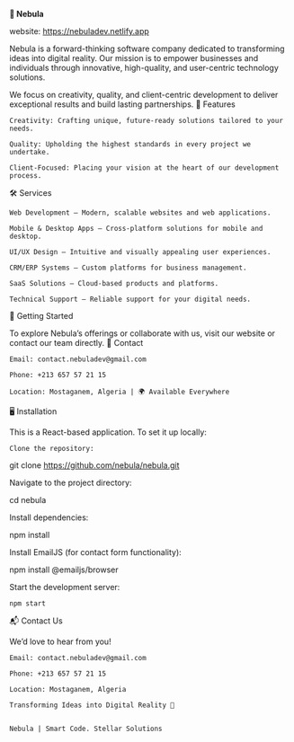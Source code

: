 
**🌌 Nebula**

website: https://nebuladev.netlify.app

Nebula is a forward-thinking software company dedicated to transforming ideas into digital reality. Our mission is to empower businesses and individuals through innovative, high-quality, and user-centric technology solutions.

We focus on creativity, quality, and client-centric development to deliver exceptional results and build lasting partnerships.
🚀 Features

    Creativity: Crafting unique, future-ready solutions tailored to your needs.

    Quality: Upholding the highest standards in every project we undertake.

    Client-Focused: Placing your vision at the heart of our development process.

🛠️ Services

    Web Development – Modern, scalable websites and web applications.

    Mobile & Desktop Apps – Cross-platform solutions for mobile and desktop.

    UI/UX Design – Intuitive and visually appealing user experiences.

    CRM/ERP Systems – Custom platforms for business management.

    SaaS Solutions – Cloud-based products and platforms.

    Technical Support – Reliable support for your digital needs.

🔧 Getting Started

To explore Nebula’s offerings or collaborate with us, visit our website or contact our team directly.
📩 Contact

    Email: contact.nebuladev@gmail.com

    Phone: +213 657 57 21 15

    Location: Mostaganem, Algeria | 🌍 Available Everywhere

🖥️ Installation

This is a React-based application. To set it up locally:

    Clone the repository:

git clone https://github.com/nebula/nebula.git

Navigate to the project directory:

cd nebula

Install dependencies:

npm install

Install EmailJS (for contact form functionality):

npm install @emailjs/browser

Start the development server:

    npm start
    
📬 Contact Us

We’d love to hear from you!

    Email: contact.nebuladev@gmail.com

    Phone: +213 657 57 21 15

    Location: Mostaganem, Algeria
    
    Transforming Ideas into Digital Reality 🌠

   
    Nebula | Smart Code. Stellar Solutions
